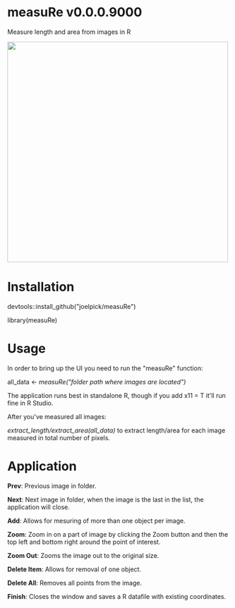 # measuRe v0.0.0.9000

Measure length and area from images in R

<img src= "https://user-images.githubusercontent.com/37153494/92573295-7b331300-f27d-11ea-82e8-1ccd15116f35.jpg" width="500" height="500" />


# Installation

devtools::install_github("joelpick/measuRe")

library(measuRe)


# Usage

In order to bring up the UI you need to run the "measuRe" function:

all_data <- *measuRe("folder path where images are located")*

The application runs best in standalone R, though if you add x11 = T it'll run fine in R Studio.


After you've measured all images:

*extract_length/extract_area(all_data)* to extract length/area for each image measured in total number of pixels.


# Application

**Prev**: Previous image in folder.

**Next**: Next image in folder, when the image is the last in the list, the application will close.

**Add**: Allows for mesuring of more than one object per image.

**Zoom**: Zoom in on a part of image by clicking the Zoom button and then the top left and bottom right around the point of interest.

**Zoom Out**: Zooms the image out to the original size.

**Delete Item**: Allows for removal of one object.

**Delete All**: Removes all points from the image.

**Finish**: Closes the window and saves a R datafile with existing coordinates.
